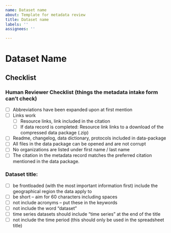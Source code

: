 ```yaml
---
name: Dataset name
about: Template for metadata review
title: Dataset name
labels: ''
assignees: ''

---
```


# Dataset Name

## Checklist

### Human Reviewer Checklist (things the metadata intake form can’t check)

- [ ] Abbreviations have been expanded upon at first mention
- [ ] Links work
  - [ ] Resource links, link included in the citation
  - [ ] If data record is completed: Resource link links to a download of the compressed data package (.zip)
- [ ] Readme, changelog, data dictionary, protocols included in data-package
- [ ] All files in the data package can be opened and are not corrupt
- [ ] No organizations are listed under first name / last name
- [ ] The citation in the metadata record matches the preferred citation mentioned in the data package. 

### Dataset title:

- [ ] be frontloaded (with the most important information first) 
include the geographical region the data apply to 
- [ ] be short – aim for 60 characters including spaces 
- [ ] not include acronyms – put these in the keywords 
- [ ] not include the word “dataset” 
- [ ] time series datasets should include “time series” at the end of the title 
- [ ] not include the time period (this should only be used in the spreadsheet title)
